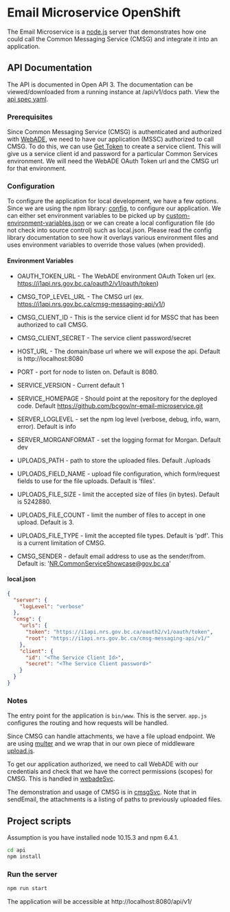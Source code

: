 # Email Microservice OpenShift

The Email Microservice is a [node.js](https://nodejs.org/) server that demonstrates how one could call the Common Messaging Service (CMSG) and integrate it into an application.

## API Documentation
The API is documented in Open API 3.  The documentation can be viewed/downloaded from a running instance at /api/v1/docs path.  View the [api spec yaml](./msgService/v1.api-spec.yaml).

### Prerequisites
Since Common Messaging Service (CMSG) is authenticated and authorized with [WebADE](http://webade.org), we need to have our application (MSSC) authorized to call CMSG.  To do this, we can use [Get Token](https://github.com/bcgov/nr-get-token) to create a service client.  This will give us a service client id and password for a particular Common Services environment.  We will need the WebADE OAuth Token url and the CMSG url for that environment.

### Configuration
To configure the application for local development, we have a few options.  Since we are using the npm library: [config](https://www.npmjs.com/package/config), to configure our application.  We can either set environment variables to be picked up by [custom-environment-variables.json](/config/custom-environment-variables.json) or we can create a local configuration file (do not check into source control) such as local.json.  Please read the config library documentation to see how it overlays various environment files and uses environment variables to override those values (when provided).

#### Environment Variables

* OAUTH\_TOKEN\_URL - The WebADE environment OAuth Token url (ex. https://i1api.nrs.gov.bc.ca/oauth2/v1/oauth/token)
* CMSG\_TOP\_LEVEL\_URL - The CMSG url (ex. https://i1api.nrs.gov.bc.ca/cmsg-messaging-api/v1/)
* CMSG\_CLIENT\_ID - This is the service client id for MSSC that has been authorized to call CMSG.
* CMSG\_CLIENT\_SECRET - The service client password/secret

* HOST\_URL - The domain/base url where we will expose the api. Default is http://localhost:8080
* PORT - port for node to listen on. Default is 8080.
* SERVICE\_VERSION - Current default 1
* SERVICE\_HOMEPAGE - Should point at the repository for the deployed code.  Default https://github.com/bcgov/nr-email-microservice.git
* SERVER\_LOGLEVEL - set the npm log level (verbose, debug, info, warn, error). Default is info
* SERVER\_MORGANFORMAT - set the logging format for Morgan.  Default dev
* UPLOADS\_PATH - path to store the uploaded files.  Default ./uploads
* UPLOADS\_FIELD\_NAME - upload file configuration, which form/request fields to use for the file uploads.  Default is 'files'.
* UPLOADS\_FILE\_SIZE - limit the accepted size of files (in bytes).  Default is 5242880.
* UPLOADS\_FILE_COUNT - limit the number of files to accept in one upload.  Default is 3.
* UPLOADS\_FILE\_TYPE - limit the accepted file types.  Default is 'pdf'.  This is a current limitation of CMSG.
* CMSG\_SENDER - default email address to use as the sender/from. Default is: 'NR.CommonServiceShowcase@gov.bc.ca'

#### local.json

```json
{
  "server": {
    "logLevel": "verbose"
  },
  "cmsg": {
    "urls": {
      "token": "https://i1api.nrs.gov.bc.ca/oauth2/v1/oauth/token",
      "root": "https://i1api.nrs.gov.bc.ca/cmsg-messaging-api/v1/"
    },
    "client": {
      "id": "<The Service Client Id>",
      "secret": "<The Service Client password>"
    }
  }
}
```

### Notes

The entry point for the application is `bin/www`. This is the server.  `app.js` configures the routing and how requests will be handled.

Since CMSG can handle attachments, we have a file upload endpoint.  We are using [multer](https://www.npmjs.com/package/multer) and we wrap that in our own piece of middleware [upload.js](middleware/upload.js).

To get our application authorized, we need to call WebADE with our credentials and check that we have the correct permissions (scopes) for CMSG.  This is handled in [webadeSvc](oauthService/webadeSvc.js).

The demonstration and usage of CMSG is in [cmsgSvc](msgService/cmsgSvc.js).  Note that in sendEmail, the attachments is a listing of paths to previously uploaded files.

## Project scripts

Assumption is you have installed node 10.15.3 and npm 6.4.1.

``` sh
cd api
npm install
```

### Run the server

``` sh
npm run start
```

The application will be accessible at http://localhost:8080/api/v1/

